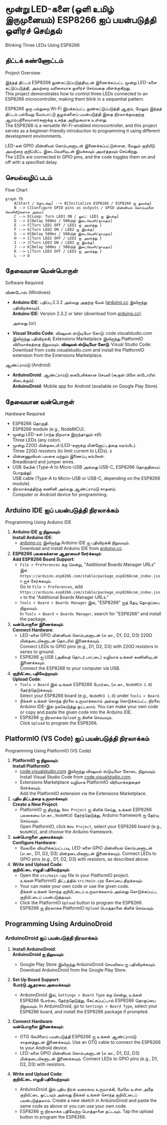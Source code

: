 # மூன்று LED-களை (ஒளி உமிழ் இருமுனையம்) ESP8266 ஐப் பயன்படுத்தி ஒளிரச் செய்தல்  
Blinking Three LEDs Using ESP8266

## திட்டக் கண்ணோட்டம்  
Project Overview 

இந்தத் திட்டம் ESP8266 நுண்கட்டுப்படுத்தியுடன் இணைக்கப்பட்ட மூன்று LED-களை கட்டுப்படுத்தி, அவற்றை வரிசையாக ஒளிரச் செய்வதை விளக்குகிறது.  
This project demonstrates how to control three LEDs connected to an ESP8266 microcontroller, making them blink in a sequential pattern. 

ESP8266 ஒரு பல்துறை Wi-Fi இயக்கப்பட்ட நுண்கட்டுப்படுத்தி ஆகும், மேலும் இந்தத் திட்டம் பல்வேறு மேம்பாட்டு சூழல்களைப் பயன்படுத்தி இதை நிரலாக்குவதற்கு ஆரம்பநிலையாளர்களுக்கு உகந்த அறிமுகமாக உள்ளது.  
The ESP8266 is a versatile Wi-Fi-enabled microcontroller, and this project serves as a beginner-friendly introduction to programming it using different development environments.  

LED-கள் GPIO மின்னியல் கொம்புகளுடன் இணைக்கப்பட்டுள்ளன, மேலும் குறியீடு அவற்றை குறிப்பிட்ட இடைவெளியுடன் இயக்கவும் அமர்த்தவும் செய்கிறது.  
The LEDs are connected to GPIO pins, and the code toggles them on and off with a specified delay.

## செயல்வழிப் படம் 
Flow Chart  
```mermaid
graph TD
    A[Start / தொடங்கு] --> B[Initialize ESP8266 / ESP8266 ஐ துவக்கு]  
    B --> C[Configure GPIO pins as outputs / GPIO மின்னியல் கொம்புகளை வெளியீடுகளாக அமை]  
    C --> D[Loop: Turn LED1 ON / லூப்: LED1 ஐ இயக்கு]  
    D --> E[Delay 500ms / 500மிநி இடைவெளி/தாமதம்]  
    E --> F[Turn LED1 OFF / LED1 ஐ அமர்த்து ]  
    F --> G[Turn LED2 ON / LED2 ஐ இயக்கு]  
    G --> H[Delay 500ms / 500மிநி இடைவெளி/தாமதம்]  
    H --> I[Turn LED2 OFF / LED2 ஐ அமர்த்து ]  
    I --> J[Turn LED3 ON / LED3 ஐ இயக்கு]  
    J --> K[Delay 500ms / 500மிநி இடைவெளி/தாமதம்]  
    K --> L[Turn LED3 OFF / LED3 ஐ அமர்த்து ]  
    L --> D
```

## தேவையான மென்பொருள்  
Software Required  

விண்டோஸ்
(Windows)

- **Arduino IDE**: பதிப்பு 2.3.2 அல்லது அதற்கு மேல் ([arduino.cc](https://www.arduino.cc/en/software) இலிருந்து பதிவிறக்கவும்).  
  **Arduino IDE**: Version 2.3.2 or later (download from [arduino.cc](https://www.arduino.cc/en/software)). 

  அல்லது (or)

- **Visual Studio Code**: விஷுவல் ஸ்டுடியோ கோடு: code.visualstudio.com இலிருந்து பதிவிறக்கி, Extensions Marketplace இலிருந்து PlatformIO விரிவாக்கத்தை நிறுவவும்.
  **விஷுவல் ஸ்டுடியோ கோடு**: Visual Studio Code: Download from code.visualstudio.com and install the PlatformIO extension from the Extensions Marketplace.

ஆண்ட்ராய்டு
(Android)
- **ArduinoDroid**: ஆண்ட்ராய்டு கைபேசிக்கான செயலி (கூகுள் பிளே ஸ்டோரில் கிடைக்கும்).  
  **ArduinoDroid**: Mobile app for Android (available on Google Play Store).  

## தேவையான வன்பொருள்  
Hardware Required  
- ESP8266 தொகுதி.  
  ESP8266 module (e.g., NodeMCU).  
- மூன்று LED-கள் (எந்த நிறமாக இருந்தாலும் சரி).  
  Three LEDs (any color).  
- மூன்று 220Ω மின்தடையி (LED-களுக்கு மின்னோட்டத்தை வரம்பிட).  
  Three 220Ω resistors (to limit current to LEDs). s 
- மின்னணுவியல் பலகை மற்றும் இணைப்பு கம்பிகள்.  
  Breadboard and jumper wires.  
- USB கேபிள் (Type-A to Micro-USB அல்லது USB-C, ESP8266 தொகுதியைப் பொறுத்து).  
  USB cable (Type-A to Micro-USB or USB-C, depending on the ESP8266 module).  
- நிரலாக்கத்திற்கு கணினி அல்லது ஆண்ட்ராய்டு சாதனம்.  
  Computer or Android device for programming.  

## Arduino IDE ஐப் பயன்படுத்தி நிரலாக்கம்  
Programming Using Arduino IDE  
1. **Arduino IDE ஐ நிறுவவும்**:  
   **Install Arduino IDE**:  
   - [arduino.cc](https://www.arduino.cc/en/software) இலிருந்து Arduino IDE ஐ பதிவிறக்கி நிறுவவும்.  
     Download and install Arduino IDE from [arduino.cc](https://www.arduino.cc/en/software).  
2. **ESP8266 பலகைக்கான ஆதரவைச் சேர்க்கவும்**:  
   **Add ESP8266 Board Support**:  
   - `File > Preferences` க்கு சென்று, "Additional Boards Manager URLs" இல் `https://arduino.esp8266.com/stable/package_esp8266com_index.json` ஐச் சேர்க்கவும்.  
     Go to `File > Preferences`, add `https://arduino.esp8266.com/stable/package_esp8266com_index.json` to the "Additional Boards Manager URLs."  
   - `Tools > Board > Boards Manager` இல், "ESP8266" ஐத் தேடி தொகுப்பை நிறுவவும்.  
     In `Tools > Board > Boards Manager`, search for "ESP8266" and install the package.  
3. **வன்பொருளை இணைக்கவும்**:  
   **Connect Hardware**:  
   - LED-களை GPIO மின்னியல் கொம்புகளுடன் (எ.கா., D1, D2, D3) 220Ω மின்தடையிகளுடன் தொடரில் இணைக்கவும்.  
     Connect LEDs to GPIO pins (e.g., D1, D2, D3) with 220Ω resistors in series to ground.  
   - ESP8266 ஐ USB (அகிலத் தொடர் பாட்டை) வழியாக உங்கள் கணினியுடன் இணைக்கவும்.  
     Connect the ESP8266 to your computer via USB.  
4. **குறியீட்டை பதிவேற்றவும்**:  
   **Upload Code**:  
   - `Tools > Board` இல் உங்கள் ESP8266 போர்டை (எ.கா., `NodeMCU 1.0`) தேர்ந்தெடுக்கவும்.  
     Select your ESP8266 board (e.g., `NodeMCU 1.0`) under `Tools > Board`.  
   - நீங்கள் உங்கள் சொந்த நிரலை உருவாக்கலாம் அல்லது கொடுக்கப்பட்ட நிரலை Arduino IDE-இல் நகலெடுத்து ஒட்டலாம். 
     You can make your own code or copy and paste the given code into the Arduino IDE.
   - ESP8266 ஐ நிரலாக்க `Upload` ஐ கிளிக் செய்யவும்.  
     Click `Upload` to program the ESP8266.  

## PlatformIO (VS Code) ஐப் பயன்படுத்தி நிரலாக்கம்  
Programming Using PlatformIO (VS Code)  
1. **PlatformIO ஐ நிறுவவும்**:  
   **Install PlatformIO**:  
   - [code.visualstudio.com](https://code.visualstudio.com/) இலிருந்து விஷுவல் ஸ்டுடியோ கோடை நிறுவவும்.  
     Install Visual Studio Code from [code.visualstudio.com](https://code.visualstudio.com/).  
   - Extensions Marketplace வழியாக PlatformIO விரிவாக்கத்தைச் சேர்க்கவும்.  
     Add the PlatformIO extension via the Extensions Marketplace.  
2. **புதிய திட்டத்தை உருவாக்கவும்**:  
   **Create a New Project**:  
   - PlatformIO ஐ திறந்து, `New Project` ஐ கிளிக் செய்து, உங்கள் ESP8266 பலகையை (எ.கா., `NodeMCU`) தேர்ந்தெடுத்து, Arduino framework ஐ தேர்வு செய்யவும்.  
     Open PlatformIO, click `New Project`, select your ESP8266 board (e.g., `NodeMCU`), and choose the Arduino framework.  
3. **வன்பொருளை அமைக்கவும்**:  
   **Configure Hardware**:  
   - மேலலே விவரிக்கப்பட்டபடி, LED-களை GPIO மின்னியல் கொம்புகளுடன் (எ.கா., D1, D2, D3) மின்தடையிகளுடன் இணைக்கவும். 
     Connect LEDs to GPIO pins (e.g., D1, D2, D3) with resistors, as described above.
4. **Write and Upload Code**:  
   **குறியீட்டை எழுதி பதிவேற்றவும்**:  
   - Open the `src/main.cpp` file in your PlatformIO project.  
     உங்கள் PlatformIO திட்டத்தில் `src/main.cpp` கோப்பை திறக்கவும்.  
   - Your can make your own code or use the given code.  
     நீங்கள் உங்கள் சொந்த குறியீட்டைப் உருவாக்கலாம் அல்லது கொடுக்கப்பட்ட குறியீட்டைப் பயன்படுத்தவும்.
   - Click the PlatformIO `Upload` button to program the ESP8266.  
     ESP8266 ஐ நிரலாக்க PlatformIO `Upload` பொத்தானை கிளிக் செய்யவும்.  

## Programming Using ArduinoDroid  
### ArduinoDroid ஐப் பயன்படுத்தி நிரலாக்கம்  
1. **Install ArduinoDroid**:  
   **ArduinoDroid ஐ நிறுவவும்**:  
   - Google Play Store இலிருந்து ArduinoDroid செயலியை ஐ பதிவிறக்கவும். 
     Download ArduinoDroid from the Google Play Store.  
2. **Set Up Board Support**:  
   **போர்டு ஆதரவை அமைக்கவும்**:  
   - ArduinoDroid இல், `Settings > Board Type` க்கு சென்று, உங்கள் ESP8266 போர்டை தேர்ந்தெடுத்து, கேட்கப்பட்டால் ESP8266 தொகுப்பை நிறுவவும்.
     In ArduinoDroid, go to `Settings > Board Type`, select your ESP8266 board, and install the ESP8266 package if prompted.
3. **Connect Hardware**:  
   **வன்பொருளை இணைக்கவும்**:  
   - OTG கேபிளைப் பயன்படுத்தி ESP8266 ஐ உங்கள் ஆண்ட்ராய்டு சாதனத்துடன் இணைக்கவும்.
     Use an OTG cable to connect the ESP8266 to your Android device.  
   - LED-களை GPIO மின்னியல் கொம்புகளுடன் (எ.கா., D1, D2, D3) மின்தடையிகளுடன் இணைக்கவும்.
     Connect LEDs to GPIO pins (e.g., D1, D2, D3) with resistors.  
     
4. **Write and Upload Code**:  
   **குறியீட்டை எழுதி பதிவேற்றவும்**:  
   - ArduinoDroid இல் புதிய நிரல் வரைவை உருவாக்கி, மேலே உள்ள அதே குறியீட்டை ஒட்டவும் அல்லது நீங்கள் உங்கள் சொந்த குறியீட்டைப் பயன்படுத்தலாம்.
     Create a new sketch in ArduinoDroid and paste the same code as above or you can use your own code.  
   - ESP8266 ஐ நிரலாக்க பதிவேற்ற பொத்தானை தட்டவும்.
     Tap the upload button to program the ESP8266.  
     